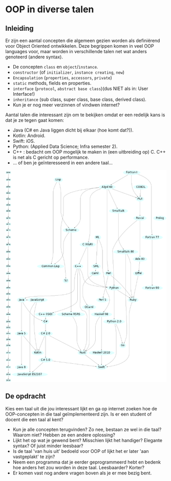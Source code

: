# OOP in diverse talen

## Inleiding
Er zijn een aantal concepten die algemeen gezien worden als definiërend voor Object Oriented ontwikkelen. Deze begrippen komen in veel OOP languages voor, maar worden in verschillende talen net wat anders genoteerd (andere syntax).

+ De concepten `class` en  `object`/`instance`.
+ `constructor` (of `initializer`, `instance creating`, `new`)
+ `Encapsulation` (`properties`, `accessors`, `private`)
+ `static` methods, fields en properties.
+ `interface` (`protocol`, `abstract base class`)(dus NIET als in: User Interface!)
+ `inheritance` (sub class, super class, base class, derived class).
+ Kun je er nog meer verzinnen of vindwen internet?


Aantal talen die interessant zijn om te bekijken omdat er een redelijk kans is dat je ze tegen gaat komen:
+ Java (C# en Java liggen dicht bij elkaar (hoe komt dat?)).
+ Kotlin: Android.
+ Swift: iOS.
+ Python:  (Applied Data Science; Infra semester 2).
+ C++ : bedacht om OOP mogelijk te maken in (een uitbreiding op) C. C++ is net als C gericht op performance.
+ ... of ben je geïnteresseerd in een andere taal...

![fig:Historie](figures/familytree.png "family tree")

## De opdracht

Kies een taal uit die jou interessant lijkt en ga op internet zoeken hoe de OOP-concepten in die taal geïmplementeerd zijn.
Is er een student of docent die een taal al kent?

+ Kun je alle concepten terugvinden? Zo nee, bestaan ze wel in die taal? Waarom niet? Hebben ze een andere oplossing?
+ Lijkt het op wat je gewend bent? Misschien lijkt het handiger? Elegante syntax? Of juist minder leesbaar?
+ Is de taal 'van huis uit' bedoeld voor OOP of lijkt het er later 'aan vastgeplakt' te zijn?
+ Neem een programma dat je eerder geprogrammeerd hebt en bedenk hoe anders het zou worden in deze taal. Leesbaarder? Korter?
+ Er komen vast nog andere vragen boven als je er  mee bezig bent.
